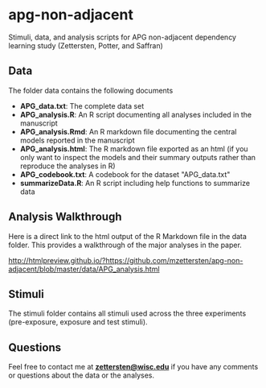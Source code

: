 # apg-non-adjacent
Stimuli, data, and analysis scripts for APG non-adjacent dependency learning study (Zettersten, Potter, and Saffran)

## Data

The folder data contains the following documents

- **APG_data.txt**: The complete data set
- **APG_analysis.R**: An R script documenting all analyses included in the manuscript
- **APG_analysis.Rmd**: An R markdown file documenting the central models reported in the manuscript
- **APG_analysis.html**: The R markdown file exported as an html (if you only want to inspect the models and their summary outputs rather than reproduce the analyses in R)
- **APG_codebook.txt**: A codebook for the dataset "APG_data.txt"
- **summarizeData.R**: An R script including help functions to summarize data

## Analysis Walkthrough

Here is a direct link to the html output of the R Markdown file in the data folder. This provides a walkthrough of the major analyses in the paper.

http://htmlpreview.github.io/?https://github.com/mzettersten/apg-non-adjacent/blob/master/data/APG_analysis.html

## Stimuli

The stimuli folder contains all stimuli used across the three experiments (pre-exposure, exposure and test stimuli).

## Questions

Feel free to contact me at **zettersten@wisc.edu** if you have any comments or questions about the data or the analyses.

